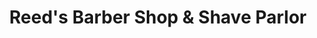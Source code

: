 ---
title: "Reed's Barber Shop & Shave Parlor"
url: /green-lane/reeds-barber-shop-und-shave-parlor/
shop: Friseur
---
